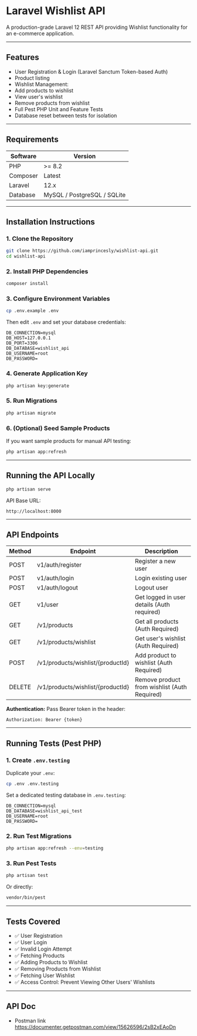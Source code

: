
# Laravel Wishlist API

A production-grade Laravel 12 REST API providing Wishlist functionality for an e-commerce application.

---

## Features

- User Registration & Login (Laravel Sanctum Token-based Auth)
- Product listing
- Wishlist Management:
- Add products to wishlist
- View user's wishlist
- Remove products from wishlist
- Full Pest PHP Unit and Feature Tests
- Database reset between tests for isolation

---

## Requirements

| Software           | Version                     |
| ------------------ | --------------------------- |
| PHP                | >= 8.2                      |
| Composer           | Latest                      |
| Laravel            | 12.x                        |
| Database           | MySQL / PostgreSQL / SQLite |

---

## Installation Instructions

### 1. Clone the Repository

```bash
git clone https://github.com/iamprincesly/wishlist-api.git
cd wishlist-api
```

### 2. Install PHP Dependencies

```bash
composer install
```

### 3. Configure Environment Variables

```bash
cp .env.example .env
```

Then edit `.env` and set your database credentials:

```
DB_CONNECTION=mysql
DB_HOST=127.0.0.1
DB_PORT=3306
DB_DATABASE=wishlist_api
DB_USERNAME=root
DB_PASSWORD=
```

### 4. Generate Application Key

```bash
php artisan key:generate
```

### 5. Run Migrations

```bash
php artisan migrate
```

### 6. (Optional) Seed Sample Products

If you want sample products for manual API testing:

```bash
php artisan app:refresh
```

---

## Running the API Locally

```bash
php artisan serve
```

API Base URL:

```
http://localhost:8000
```

---

## API Endpoints

| Method | Endpoint                  | Description                                  |
| ------ | ------------------------- | -------------------------------------------- |
| POST   | v1/auth/register            | Register a new user                          |
| POST   | v1/auth/login                | Login existing user                          |
| POST   | v1/auth/logout                | Logout user                          |
| GET   | v1/user                | Get logged in user details (Auth required)                          |
| GET    | /v1/products             | Get all products (Auth Required)             |
| GET    | /v1/products/wishlist             | Get user's wishlist (Auth Required)          |
| POST   | /v1/products/wishlist/{productId}             | Add product to wishlist (Auth Required)      |
| DELETE | /v1/products/wishlist/{productId} | Remove product from wishlist (Auth Required) |

**Authentication:** Pass Bearer token in the header:

```
Authorization: Bearer {token}
```

---

## Running Tests (Pest PHP)

### 1. Create `.env.testing`

Duplicate your `.env`:

```bash
cp .env .env.testing
```

Set a dedicated testing database in `.env.testing`:

```
DB_CONNECTION=mysql
DB_DATABASE=wishlist_api_test
DB_USERNAME=root
DB_PASSWORD=
```

### 2. Run Test Migrations

```bash
php artisan app:refresh --env=testing
```

### 3. Run Pest Tests

```bash
php artisan test
```

Or directly:

```bash
vendor/bin/pest
```

---

## Tests Covered

- ✅ User Registration
- ✅ User Login
- ✅ Invalid Login Attempt
- ✅ Fetching Products
- ✅ Adding Products to Wishlist
- ✅ Removing Products from Wishlist
- ✅ Fetching User Wishlist
- ✅ Access Control: Prevent Viewing Other Users' Wishlists

---

## API Doc

- Postman link https://documenter.getpostman.com/view/15626596/2sB2xEAoDn

